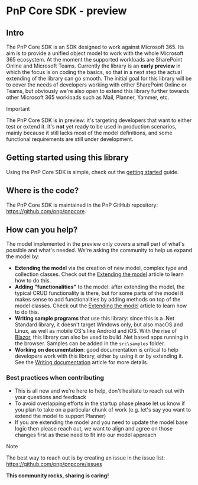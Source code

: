 ﻿# PnP Core SDK - preview

## Intro

The PnP Core SDK is an SDK designed to work against Microsoft 365. Its aim is to provide a unified object model to work with the whole Microsoft 365 ecosystem. At the moment the supported workloads are SharePoint Online and Microsoft Teams. Currently the library is an **early preview** in which the focus is on coding the basics, so that in a next step the actual extending of the library can go smooth. The initial goal for this library will be to cover the needs of developers working with either SharePoint Online or Teams, but obviously we're also open to extend this library further towards other Microsoft 365 workloads such as Mail, Planner, Yammer, etc.

> [!Important]
> The PnP Core SDK is in preview: it's targeting developers that want to either test or extend it. It's **not** yet ready to be used in production scenarios, mainly because it still lacks most of the model definitions, and some functional requirements are still under development.

## Getting started using this library

Using the PnP Core SDK is simple, check out the [getting started](consumer/readme.md) guide.

## Where is the code?

The PnP Core SDK is maintained in the PnP GitHub repository: https://github.com/pnp/pnpcore.

## How can you help?

The model implemented in the preview only covers a small part of what's possible and what's needed. We're asking the community to help us expand the model by:

- **Extending the model** via the creation of new model, complex type and collection classes. Check out the [Extending the model](articles/contributor/readme.md) article to learn how to do this.
- **Adding "functionalities"** to the model: after extending the model, the typical CRUD functionality is there, but for some parts of the model it makes sense to add functionalities by adding methods on top of the model classes. Check out the [Extending the model](articles/contributor/readme.md) article to learn how to do this.
- **Writing sample programs** that use this library: since this is a .Net Standard library, it doesn't target Windows only, but also macOS and Linux, as well as  mobile OS's like Android and iOS. With the rise of [Blazor](https://dotnet.microsoft.com/apps/aspnet/web-apps/blazor), this library can also be used to build .Net based apps running in the browser. Samples can be added in the `src\samples` folder.
- **Working on documentation**: good documentation is critical to help developers work with this library, either by using it or by extending it. See the [Writing documentation](articles/contributor/writing%20documentation.md) article for more details.

### Best practices when contributing

- This is all new and we're here to help, don't hesitate to reach out with your questions and feedback
- To avoid overlapping efforts in the startup phase please let us know if you plan to take on a particular chunk of work (e.g. let's say you want to extend the model to support Planner)
- If you are extending the model and you need to update the model base logic then please reach out, we want to align and agree on those changes first as these need to fit into our model approach

> [!Note]
> The best way to reach out is by creating an issue in the issue list: https://github.com/pnp/pnpcore/issues

**This community rocks, sharing is caring!**